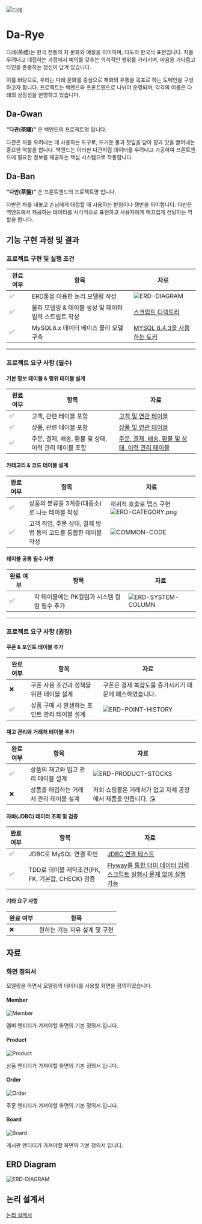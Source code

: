 ![다례](/DA-RYE.png)

# Da-Rye

다례(茶禮)는 한국 전통의 차 문화와 예절을 의미하며, 다도의 한국식 표현입니다. 차를 우려내고 대접하는 과정에서 예의를 갖추는 의식적인 행위를 가리키며, 마음을 가다듬고 타인을 존중하는 정신이 담겨 있습니다.

이를 바탕으로, 우리는 다례 문화를 중심으로 재화의 유통을 목표로 하는 도메인을 구성하고자 합니다. 프로젝트는 백엔드와 프론트엔드로 나뉘어 운영되며, 각각의 이름은 다례의 상징성을 반영하고 있습니다.

## Da-Gwan

**"다관(茶罐)"** 은 백엔드의 프로젝트명 입니다.

다관은 차를 우려내는 데 사용하는 도구로, 뜨거운 물과 찻잎을 담아 향과 맛을 끌어내는 중요한 역할을 합니다. 백엔드는 이러한 다관처럼 데이터를 우려내고 가공하여 프론트엔드에 필요한 정보를 제공하는 핵심 시스템으로
작동합니다.

## Da-Ban

**"다반(茶盤)"** 은 프론트엔드의 프로젝트명 입니다.

다반은 차를 내놓고 손님에게 대접할 때 사용하는 받침이나 쟁반을 의미합니다. 다반은 백엔드에서 제공하는 데이터를 시각적으로 표현하고 사용자에게 매끄럽게 전달하는 역할을 합니다.

## 기능 구현 과정 및 결과

### **프로젝트 구현 및 실행 조건**

| **완료 여부** | **항목**                           | 자료                                                        |
|-----------|----------------------------------|-----------------------------------------------------------|
| ✅         | ERD툴을 이용한 논리 모델링 작성              | ![ERD-DIAGRAM](/PR/ERD-DIAGRAM.png)                       |
| ✅         | 물리 모델링 & 테이블 생성 및 데이터 입력 스트립트 작성 | [스크립트 디렉토리](/DA-GWAN/src/main/resources/db/migration)     |
| ✅         | MySQL8.x 데이터 베이스 물리 모델 구축        | [MYSQL 8.4.3을 사용하는 도커](DA-GWAN/docker/docker-compose.yml) |

---

### **프로젝트 요구 사항 (필수)**

#### **기본 정보 테이블 & 행위 테이블 설계**

| **완료 여부** | **항목**                            | 자료                                                                                                   |
|-----------|-----------------------------------|------------------------------------------------------------------------------------------------------|
| ✅         | 고객, 관련 테이블 포함                     | [고객 및 연관 테이블](DA-GWAN/src/main/resources/db/migration/V2__CREATE_MEMBER_TABLE.sql)                   |
| ✅         | 상품, 관련 테이블 포함                     | [상품 및 연관 테이블](DA-GWAN/src/main/resources/db/migration/V3__CREATE_PRODUCT_TABLE.sql)                  |
| ✅         | 주문, 결제, 배송, 환불 및 상태, 이력 관리 테이블 포함 | [주문, 결제, 배송, 환불 및 상태, 이력 관리 테이블](DA-GWAN/src/main/resources/db/migration/V4__CREATE_ORDER_TABLE.sql) |

#### **카테고리 & 코드 테이블 설계**

| **완료 여부** | **항목**                                | 자료                                                      |
|-----------|---------------------------------------|---------------------------------------------------------|
| ✅         | 상품의 분류를 3계층(대중소)로 나눈 테이블 작성           | 재귀적 호출로 뎁스 구현 ![ERD-CATEGORY.png](/PR/ERD-CATEGORY.png) |
| ✅         | 고객 직업, 주문 상태, 결제 방법 등의 코드를 통합한 테이블 작성 | ![COMMON-CODE](/PR/COMMON-CODE.png)                     |

#### **테이블 공통 필수 사항**

| **완료 여부** | **항목**                     | 자료                                              |
|-----------|----------------------------|-------------------------------------------------|
| ✅         | 각 테이블에는 PK컬럼과 시스템 컬럼 필수 추가 | ![ERD-SYSTEM-COLUMN](/PR/ERD-SYSTEM-COLUMN.png) |

---

### **프로젝트 요구 사항 (권장)**

#### **쿠폰 & 포인트 테이블 추가**

| **완료 여부** | **항목**                     | 자료                                              |
|-----------|----------------------------|-------------------------------------------------|
| ❌         | 쿠폰 사용 조건과 정책을 위한 테이블 설계    | 쿠폰은 결제 복잡도를 증가시키기 때문에 패스하였습니다.                  |
| ✅         | 상품 구매 시 발생하는 포인트 관리 테이블 설계 | ![ERD-POINT-HISTORY](/PR/ERD-POINT-HISTORY.png) |

#### **재고 관리와 거래처 테이블 추가**

| **완료 여부** | **항목**                 | 자료                                                |
|-----------|------------------------|---------------------------------------------------|
| ✅         | 상품의 재고와 입고 관리 테이블 설계   | ![ERD-PRODUCT-STOCKS](/PR/ERD-PRODUCT-STOCKS.png) |
| ❌         | 상품을 매입하는 거래처 관리 테이블 설계 | 저희 쇼핑몰은 거래처가 없고 자체 공장에서 제품을 만듭니다. 😘              |

#### **자바(JDBC) 데이터 조회 및 검증**

| **완료 여부** | **항목**                               | 자료                                                                                                       |
|-----------|--------------------------------------|----------------------------------------------------------------------------------------------------------|
| ✅         | JDBC로 MySQL 연결 확인                    | [JDBC 연결 테스트](DA-GWAN/src/test/java/hyper/darye/DagwanApplicationTests.java)                             |
| ✅         | TDD로 테이블 제약조건(PK, FK, 기본값, CHECK) 검증 | [Flyway를 통한 더미 데이터 입력 스크립트 실행시 문제 없이 실행 가능](DA-GWAN/src/main/resources/db/migration/V7__MEMBER_DATA.sql) |

#### **기타 요구 사항**

| **완료 여부** | **항목**            |
|-----------|-------------------|
| ❌         | 원하는 기능 자유 설계 및 구현 |

## 자료

### 화면 정의서

모델링을 하면서 모델링의 데이터를 사용할 화면을 정의하였습니다.

#### Member

![Member](/PR/Member.png)

멤버 엔티티가 가져야할 화면의 기본 정의서 입니다.

#### Product

![Product](/PR/Product.png)

상품 엔티티가 가져야할 화면의 기본 정의서 입니다.

#### Order

![Order](/PR/Order.png)

주문 엔티티가 가져야할 화면의 기본 정의서 입니다.

#### Board

![Board](/PR/Board.png)

게시판 엔티티가 가져야할 화면의 기본 정의서 입니다.

## ERD Diagram

![ERD-DIAGRAM](/PR/ERD-DIAGRAM.png)

## 논리 설계서

[논리 설계서](/PR/DummyData.pdf)


